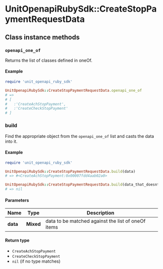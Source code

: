 # UnitOpenapiRubySdk::CreateStopPaymentRequestData

## Class instance methods

### `openapi_one_of`

Returns the list of classes defined in oneOf.

#### Example

```ruby
require 'unit_openapi_ruby_sdk'

UnitOpenapiRubySdk::CreateStopPaymentRequestData.openapi_one_of
# =>
# [
#   :'CreateAchStopPayment',
#   :'CreateCheckStopPayment'
# ]
```

### build

Find the appropriate object from the `openapi_one_of` list and casts the data into it.

#### Example

```ruby
require 'unit_openapi_ruby_sdk'

UnitOpenapiRubySdk::CreateStopPaymentRequestData.build(data)
# => #<CreateAchStopPayment:0x00007fdd4aab02a0>

UnitOpenapiRubySdk::CreateStopPaymentRequestData.build(data_that_doesnt_match)
# => nil
```

#### Parameters

| Name | Type | Description |
| ---- | ---- | ----------- |
| **data** | **Mixed** | data to be matched against the list of oneOf items |

#### Return type

- `CreateAchStopPayment`
- `CreateCheckStopPayment`
- `nil` (if no type matches)

